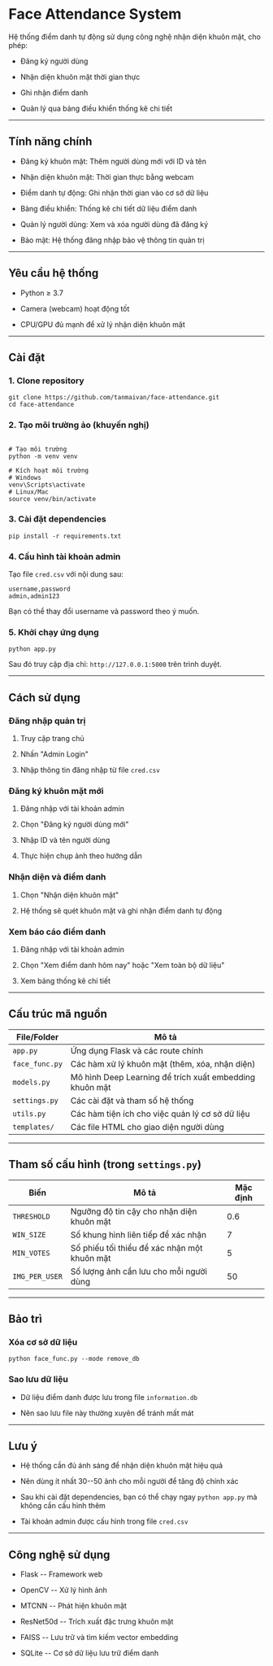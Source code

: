 # Face Attendance System

Hệ thống điểm danh tự động sử dụng công nghệ nhận diện khuôn mặt, cho phép:

-   Đăng ký người dùng

-   Nhận diện khuôn mặt thời gian thực

-   Ghi nhận điểm danh

-   Quản lý qua bảng điều khiển thống kê chi tiết

---

## Tính năng chính

-   Đăng ký khuôn mặt: Thêm người dùng mới với ID và tên

-   Nhận diện khuôn mặt: Thời gian thực bằng webcam

-   Điểm danh tự động: Ghi nhận thời gian vào cơ sở dữ liệu

-   Bảng điều khiển: Thống kê chi tiết dữ liệu điểm danh

-   Quản lý người dùng: Xem và xóa người dùng đã đăng ký

-   Bảo mật: Hệ thống đăng nhập bảo vệ thông tin quản trị

---

## Yêu cầu hệ thống

-   Python ≥ 3.7

-   Camera (webcam) hoạt động tốt

-   CPU/GPU đủ mạnh để xử lý nhận diện khuôn mặt

---

## Cài đặt

### 1\. Clone repository

```
git clone https://github.com/tanmaivan/face-attendance.git
cd face-attendance
```

### 2\. Tạo môi trường ảo (khuyến nghị)

```

# Tạo môi trường
python -m venv venv

# Kích hoạt môi trường
# Windows
venv\Scripts\activate
# Linux/Mac
source venv/bin/activate
```

### 3\. Cài đặt dependencies

```
pip install -r requirements.txt
```

### 4\. Cấu hình tài khoản admin

Tạo file `cred.csv` với nội dung sau:

```
username,password
admin,admin123
```

Bạn có thể thay đổi username và password theo ý muốn.

### 5\. Khởi chạy ứng dụng

```
python app.py
```

Sau đó truy cập địa chỉ: `http://127.0.0.1:5000` trên trình duyệt.

---

## Cách sử dụng

### Đăng nhập quản trị

1.  Truy cập trang chủ

2.  Nhấn "Admin Login"

3.  Nhập thông tin đăng nhập từ file `cred.csv`

### Đăng ký khuôn mặt mới

1.  Đăng nhập với tài khoản admin

2.  Chọn "Đăng ký người dùng mới"

3.  Nhập ID và tên người dùng

4.  Thực hiện chụp ảnh theo hướng dẫn

### Nhận diện và điểm danh

1.  Chọn "Nhận diện khuôn mặt"

2.  Hệ thống sẽ quét khuôn mặt và ghi nhận điểm danh tự động

### Xem báo cáo điểm danh

1.  Đăng nhập với tài khoản admin

2.  Chọn "Xem điểm danh hôm nay" hoặc "Xem toàn bộ dữ liệu"

3.  Xem bảng thống kê chi tiết

---

## Cấu trúc mã nguồn

| File/Folder    | Mô tả                                                   |
| -------------- | ------------------------------------------------------- |
| `app.py`       | Ứng dụng Flask và các route chính                       |
| `face_func.py` | Các hàm xử lý khuôn mặt (thêm, xóa, nhận diện)          |
| `models.py`    | Mô hình Deep Learning để trích xuất embedding khuôn mặt |
| `settings.py`  | Các cài đặt và tham số hệ thống                         |
| `utils.py`     | Các hàm tiện ích cho việc quản lý cơ sở dữ liệu         |
| `templates/`   | Các file HTML cho giao diện người dùng                  |

---

## Tham số cấu hình (trong `settings.py`)

| Biến           | Mô tả                                        | Mặc định |
| -------------- | -------------------------------------------- | -------- |
| `THRESHOLD`    | Ngưỡng độ tin cậy cho nhận diện khuôn mặt    | 0.6      |
| `WIN_SIZE`     | Số khung hình liên tiếp để xác nhận          | 7        |
| `MIN_VOTES`    | Số phiếu tối thiểu để xác nhận một khuôn mặt | 5        |
| `IMG_PER_USER` | Số lượng ảnh cần lưu cho mỗi người dùng      | 50       |

---

## Bảo trì

### Xóa cơ sở dữ liệu

```
python face_func.py --mode remove_db
```

### Sao lưu dữ liệu

-   Dữ liệu điểm danh được lưu trong file `information.db`

-   Nên sao lưu file này thường xuyên để tránh mất mát

---

## Lưu ý

-   Hệ thống cần đủ ánh sáng để nhận diện khuôn mặt hiệu quả

-   Nên dùng ít nhất 30--50 ảnh cho mỗi người để tăng độ chính xác

-   Sau khi cài đặt dependencies, bạn có thể chạy ngay `python app.py` mà không cần cấu hình thêm

-   Tài khoản admin được cấu hình trong file `cred.csv`

---

## Công nghệ sử dụng

-   Flask -- Framework web

-   OpenCV -- Xử lý hình ảnh

-   MTCNN -- Phát hiện khuôn mặt

-   ResNet50d -- Trích xuất đặc trưng khuôn mặt

-   FAISS -- Lưu trữ và tìm kiếm vector embedding

-   SQLite -- Cơ sở dữ liệu lưu trữ điểm danh
